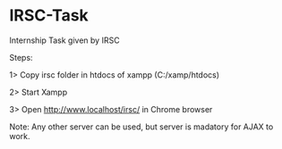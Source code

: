 # IRSC-Task
Internship Task given by IRSC

Steps:

  1> Copy irsc folder in htdocs of xampp (C:/xamp/htdocs)

  2> Start Xampp

  3> Open http://www.localhost/irsc/ in Chrome browser


Note: Any other server can be used, but server is madatory for AJAX to work.
